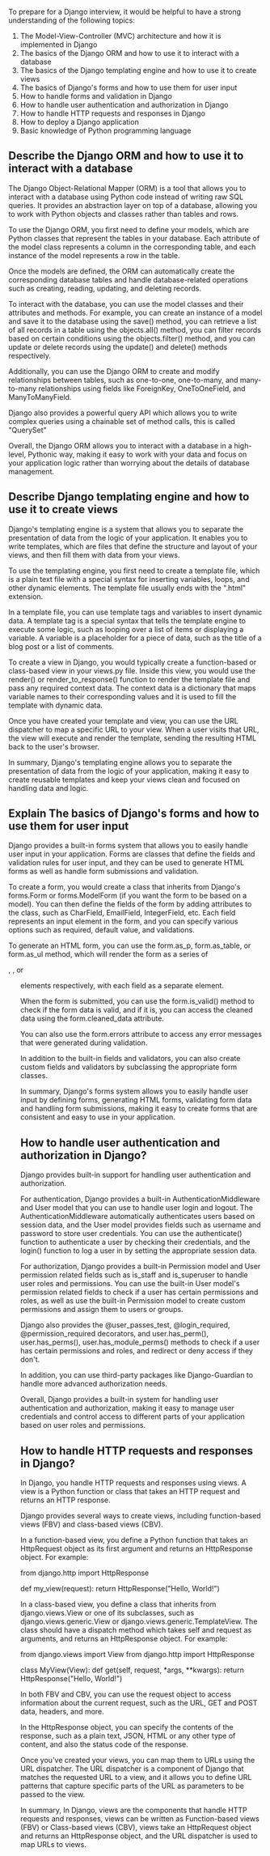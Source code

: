 To prepare for a Django interview, it would be helpful to have a strong understanding of the following topics:

1. The Model-View-Controller (MVC) architecture and how it is implemented in Django
1. The basics of the Django ORM and how to use it to interact with a database
1. The basics of the Django templating engine and how to use it to create views
1. The basics of Django's forms and how to use them for user input
1. How to handle forms and validation in Django
1. How to handle user authentication and authorization in Django
1. How to handle HTTP requests and responses in Django
1. How to deploy a Django application
1. Basic knowledge of Python programming language

## Describe the Django ORM and how to use it to interact with a database

The Django Object-Relational Mapper (ORM) is a tool that allows you to interact with a database using Python code instead of writing raw SQL queries. It provides an abstraction layer on top of a database, allowing you to work with Python objects and classes rather than tables and rows.

To use the Django ORM, you first need to define your models, which are Python classes that represent the tables in your database. Each attribute of the model class represents a column in the corresponding table, and each instance of the model represents a row in the table.

Once the models are defined, the ORM can automatically create the corresponding database tables and handle database-related operations such as creating, reading, updating, and deleting records.

To interact with the database, you can use the model classes and their attributes and methods. For example, you can create an instance of a model and save it to the database using the save() method, you can retrieve a list of all records in a table using the objects.all() method, you can filter records based on certain conditions using the objects.filter() method, and you can update or delete records using the update() and delete() methods respectively.

Additionally, you can use the Django ORM to create and modify relationships between tables, such as one-to-one, one-to-many, and many-to-many relationships using fields like ForeignKey, OneToOneField, and ManyToManyField.

Django also provides a powerful query API which allows you to write complex queries using a chainable set of method calls, this is called "QuerySet"

Overall, the Django ORM allows you to interact with a database in a high-level, Pythonic way, making it easy to work with your data and focus on your application logic rather than worrying about the details of database management.

## Describe Django templating engine and how to use it to create views

Django's templating engine is a system that allows you to separate the presentation of data from the logic of your application. It enables you to write templates, which are files that define the structure and layout of your views, and then fill them with data from your views.

To use the templating engine, you first need to create a template file, which is a plain text file with a special syntax for inserting variables, loops, and other dynamic elements. The template file usually ends with the ".html" extension.

In a template file, you can use template tags and variables to insert dynamic data. A template tag is a special syntax that tells the template engine to execute some logic, such as looping over a list of items or displaying a variable. A variable is a placeholder for a piece of data, such as the title of a blog post or a list of comments.

To create a view in Django, you would typically create a function-based or class-based view in your views.py file. Inside this view, you would use the render() or render_to_response() function to render the template file and pass any required context data. The context data is a dictionary that maps variable names to their corresponding values and it is used to fill the template with dynamic data.

Once you have created your template and view, you can use the URL dispatcher to map a specific URL to your view. When a user visits that URL, the view will execute and render the template, sending the resulting HTML back to the user's browser.

In summary, Django's templating engine allows you to separate the presentation of data from the logic of your application, making it easy to create reusable templates and keep your views clean and focused on handling data and logic.

## Explain The basics of Django's forms and how to use them for user input

Django provides a built-in forms system that allows you to easily handle user input in your application. Forms are classes that define the fields and validation rules for user input, and they can be used to generate HTML forms as well as handle form submissions and validation.

To create a form, you would create a class that inherits from Django's forms.Form or forms.ModelForm (if you want the form to be based on a model). You can then define the fields of the form by adding attributes to the class, such as CharField, EmailField, IntegerField, etc. Each field represents an input element in the form, and you can specify various options such as required, default value, and validations.

To generate an HTML form, you can use the form.as_p, form.as_table, or form.as_ul method, which will render the form as a series of <p>, <table>, or <ul> elements respectively, with each field as a separate element.

When the form is submitted, you can use the form.is_valid() method to check if the form data is valid, and if it is, you can access the cleaned data using the form.cleaned_data attribute.

You can also use the form.errors attribute to access any error messages that were generated during validation.

In addition to the built-in fields and validators, you can also create custom fields and validators by subclassing the appropriate form classes.

In summary, Django's forms system allows you to easily handle user input by defining forms, generating HTML forms, validating form data and handling form submissions, making it easy to create forms that are consistent and easy to use in your application.

## How to handle user authentication and authorization in Django? 
  
Django provides built-in support for handling user authentication and authorization.

For authentication, Django provides a built-in AuthenticationMiddleware and User model that you can use to handle user login and logout. The AuthenticationMiddleware automatically authenticates users based on session data, and the User model provides fields such as username and password to store user credentials. You can use the authenticate() function to authenticate a user by checking their credentials, and the login() function to log a user in by setting the appropriate session data.

For authorization, Django provides a built-in Permission model and User permission related fields such as is_staff and is_superuser to handle user roles and permissions. You can use the built-in User model's permission related fields to check if a user has certain permissions and roles, as well as use the built-in Permission model to create custom permissions and assign them to users or groups.

Django also provides the @user_passes_test, @login_required, @permission_required decorators, and user.has_perm(), user.has_perms(), user.has_module_perms() methods to check if a user has certain permissions and roles, and redirect or deny access if they don't.

In addition, you can use third-party packages like Django-Guardian to handle more advanced authorization needs.

Overall, Django provides a built-in system for handling user authentication and authorization, making it easy to manage user credentials and control access to different parts of your application based on user roles and permissions.
  
## How to handle HTTP requests and responses in Django?
  
  In Django, you handle HTTP requests and responses using views. A view is a Python function or class that takes an HTTP request and returns an HTTP response.

Django provides several ways to create views, including function-based views (FBV) and class-based views (CBV).

In a function-based view, you define a Python function that takes an HttpRequest object as its first argument and returns an HttpResponse object. For example:

from django.http import HttpResponse

def my_view(request):
    return HttpResponse("Hello, World!")

In a class-based view, you define a class that inherits from django.views.View or one of its subclasses, such as django.views.generic.View or django.views.generic.TemplateView. The class should have a dispatch method which takes self and request as arguments, and returns an HttpResponse object. For example:

from django.views import View
from django.http import HttpResponse

class MyView(View):
    def get(self, request, *args, **kwargs):
        return HttpResponse("Hello, World!")

In both FBV and CBV, you can use the request object to access information about the current request, such as the URL, GET and POST data, headers, and more.

In the HttpResponse object, you can specify the contents of the response, such as a plain text, JSON, HTML or any other type of content, and also the status code of the response.

Once you've created your views, you can map them to URLs using the URL dispatcher. The URL dispatcher is a component of Django that matches the requested URL to a view, and it allows you to define URL patterns that capture specific parts of the URL as parameters to be passed to the view.

In summary, In Django, views are the components that handle HTTP requests and responses, views can be written as Function-based views (FBV) or Class-based views (CBV), views take an HttpRequest object and returns an HttpResponse object, and the URL dispatcher is used to map URLs to views.
  
  
  
